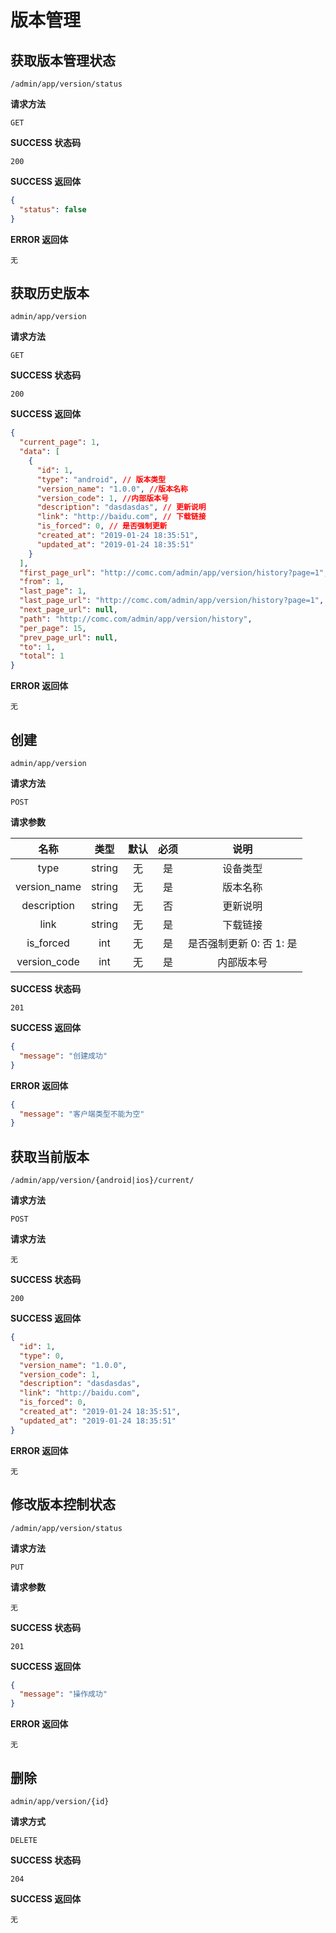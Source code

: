 # 版本管理

## 获取版本管理状态

`/admin/app/version/status`

**请求方法**

`GET`

**SUCCESS 状态码**

`200`

**SUCCESS 返回体**

```json
{
  "status": false
}
```

**ERROR 返回体**

`无`

## 获取历史版本

`admin/app/version`

**请求方法**

`GET`

**SUCCESS 状态码**

`200`

**SUCCESS 返回体**

```json
{
  "current_page": 1,
  "data": [
    {
      "id": 1,
      "type": "android", // 版本类型
      "version_name": "1.0.0", //版本名称
      "version_code": 1, //内部版本号
      "description": "dasdasdas", // 更新说明
      "link": "http://baidu.com", // 下载链接
      "is_forced": 0, // 是否强制更新
      "created_at": "2019-01-24 18:35:51",
      "updated_at": "2019-01-24 18:35:51"
    }
  ],
  "first_page_url": "http://comc.com/admin/app/version/history?page=1",
  "from": 1,
  "last_page": 1,
  "last_page_url": "http://comc.com/admin/app/version/history?page=1",
  "next_page_url": null,
  "path": "http://comc.com/admin/app/version/history",
  "per_page": 15,
  "prev_page_url": null,
  "to": 1,
  "total": 1
}
```

**ERROR 返回体**

`无`

## 创建

`admin/app/version`

**请求方法**

`POST`

**请求参数**

|     名称     |  类型  | 默认 | 必须 |           说明           |
| :----------: | :----: | :--: | :--: | :----------------------: |
|     type     | string |  无  |  是  |         设备类型         |
| version_name | string |  无  |  是  |         版本名称         |
| description  | string |  无  |  否  |         更新说明         |
|     link     | string |  无  |  是  |         下载链接         |
|  is_forced   |  int   |  无  |  是  | 是否强制更新 0: 否 1: 是 |
| version_code |  int   |  无  |  是  |        内部版本号        |

**SUCCESS 状态码**

`201`

**SUCCESS 返回体**

```json
{
  "message": "创建成功"
}
```

**ERROR 返回体**

```json
{
  "message": "客户端类型不能为空"
}
```

## 获取当前版本

`/admin/app/version/{android|ios}/current/`

**请求方法**

`POST`

**请求方法**

`无`

**SUCCESS 状态码**

`200`

**SUCCESS 返回体**

```json
{
  "id": 1,
  "type": 0,
  "version_name": "1.0.0",
  "version_code": 1,
  "description": "dasdasdas",
  "link": "http://baidu.com",
  "is_forced": 0,
  "created_at": "2019-01-24 18:35:51",
  "updated_at": "2019-01-24 18:35:51"
}
```

**ERROR 返回体**

`无`

## 修改版本控制状态

`/admin/app/version/status`

**请求方法**

`PUT`

**请求参数**

`无`

**SUCCESS 状态码**

`201`

**SUCCESS 返回体**

```json
{
  "message": "操作成功"
}
```

**ERROR 返回体**

`无`

## 删除

`admin/app/version/{id}`

**请求方式**

`DELETE`

**SUCCESS 状态码**

`204`

**SUCCESS 返回体**

`无`
